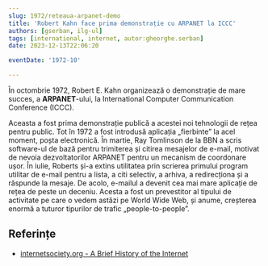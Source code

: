 ```yaml
---
slug: 1972/reteaua-arpanet-demo
title: 'Robert Kahn face prima demonstrație cu ARPANET la ICCC'
authors: [gserban, ilg-ul]
tags: [international, internet, autor:gheorghe.serban]
date: 2023-12-13T22:06:20

eventDate: '1972-10'

---
```


În octombrie 1972, Robert E. Kahn organizează o demonstrație
de mare succes, a **ARPANET**-ului, la International Computer Communication
Conference (ICCC).

<!-- truncate -->

Aceasta a fost prima demonstrație publică a acestei noi tehnologii de
rețea pentru public. Tot în 1972 a fost introdusă aplicația
„fierbinte” la acel moment, poșta electronică.
În martie, Ray Tomlinson de la BBN a
scris software-ul de bază pentru trimiterea și citirea mesajelor de
e-mail, motivat de nevoia dezvoltatorilor ARPANET pentru un mecanism
de coordonare ușor. În iulie, Roberts și-a extins utilitatea prin
scrierea primului program utilitar de e-mail pentru a lista, a citi
selectiv, a arhiva, a redirecționa și a răspunde la mesaje. De acolo,
e-mailul a devenit cea mai mare aplicație de rețea de peste un deceniu.
Acesta a fost un prevestitor al tipului de activitate pe care o vedem
astăzi pe World Wide Web, și anume, creșterea enormă a tuturor
tipurilor de trafic „people-to-people”.

## Referințe

- [internetsociety.org - A Brief History of the Internet](https://www.internetsociety.org/internet/history-internet/brief-history-internet/)
